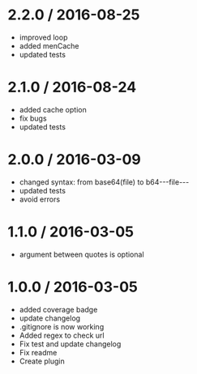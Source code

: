 
2.2.0 / 2016-08-25
==================

  * improved loop
  * added menCache
  * updated tests

2.1.0 / 2016-08-24
==================

  * added cache option
  * fix bugs
  * updated tests

2.0.0 / 2016-03-09
==================

  * changed syntax: from base64(file) to b64---file---
  * updated tests
  * avoid errors

1.1.0 / 2016-03-05
==================

  * argument between quotes is optional

1.0.0 / 2016-03-05
==================

  * added coverage badge
  * update changelog
  * .gitignore is now working
  * Added regex to check url
  * Fix test and update changelog
  * Fix readme
  * Create plugin
